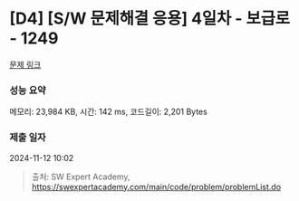 # [D4] [S/W 문제해결 응용] 4일차 - 보급로 - 1249 

[문제 링크](https://swexpertacademy.com/main/code/problem/problemDetail.do?contestProbId=AV15QRX6APsCFAYD) 

### 성능 요약

메모리: 23,984 KB, 시간: 142 ms, 코드길이: 2,201 Bytes

### 제출 일자

2024-11-12 10:02



> 출처: SW Expert Academy, https://swexpertacademy.com/main/code/problem/problemList.do